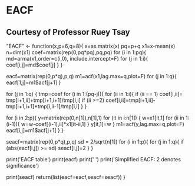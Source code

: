 # EACF
## Courtesy of Professor Ruey Tsay

"EACF" <- function(x,p=6,q=8){
x=as.matrix(x)
pq=p+q
x1=x-mean(x)
n=dim(x1)
coef=matrix(rep(0,pq*pq),pq,pq)
for (i in 1:pq){
 md=arma(x1,order=c(i,0), include.intercept=F)
 for (j in 1:i){
 coef[i,j]=md$coef[j]
 }
 }

eacf=matrix(rep(0,p*q),p,q)
m1=acf(x1,lag.max=q,plot=F)
for (j in 1:q){
eacf[1,j]=m1$acf[j+1]
}


for (j in 1:q) {
tmp=coef
 for (i in 1:(pq-j)){
  for (ii in 1:i){
   if (ii == 1) coef[i,ii]= tmp[i+1,ii]+tmp[i+1,i+1]/tmp[i,i]
   if (ii >=2) coef[i,ii]=tmp[i+1,ii]-tmp[i+1,i+1]*tmp[i,ii-1]/tmp[i,i]
}
}

for (i in 2:p){
y=matrix(rep(0,n[1]),n[1],1)
for (it in i:n[1]) {
  w=x1[it,1]
  for (ii in 1:(i-1)){
   w=w-coef[(i-1),ii]*x1[it-ii,1]
  }
  y[it,1]=w
}
 m1=acf(y,lag.max=q,plot=F)
 eacf[i,j]=m1$acf[j+1]
}
}

seacf=matrix(rep(0,p*q),p,q)
sd = 2/sqrt(n[1])
for (i in 1:p){
 for (j in 1:q){
  if (abs(eacf[i,j]) >= sd) seacf[i,j]=2
}
}

print('EACF table')
print(eacf)
print(' ')
print('Simplified EACF: 2 denotes significance')

print(seacf)
return(list(eacf=eacf,seacf=seacf))
}
